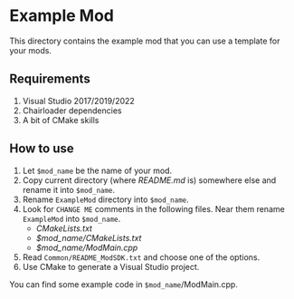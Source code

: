 Example Mod
============

This directory contains the example mod that you can use a template for your mods.


Requirements
-------------

1. Visual Studio 2017/2019/2022
2. Chairloader dependencies
3. A bit of CMake skills


How to use
-----------

1. Let `$mod_name` be the name of your mod.
2. Copy current directory (where *README.md* is) somewhere else and rename it into `$mod_name`.
3. Rename `ExampleMod` directory into `$mod_name`.
4. Look for `CHANGE ME` comments in the following files. Near them rename `ExampleMod` into `$mod_name`.
   - *CMakeLists.txt*
   - *$mod_name/CMakeLists.txt*
   - *$mod_name/ModMain.cpp*
5. Read `Common/README_ModSDK.txt` and choose one of the options.
6. Use CMake to generate a Visual Studio project.

You can find some example code in `$mod_name`/ModMain.cpp.
